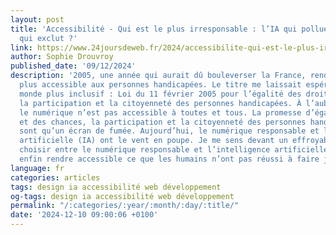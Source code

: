 ```yaml
---
layout: post
title: 'Accessibilité - Qui est le plus irresponsable : l’IA qui pollue ou l’humain
  qui exclut ?'
link: https://www.24joursdeweb.fr/2024/accessibilite-qui-est-le-plus-irresponsable-lia-qui-pollue-ou-lhumain-qui-exclut
author: Sophie Drouvroy
published_date: '09/12/2024'
description: '2005, une année qui aurait dû bouleverser la France, rendre le numérique
  plus accessible aux personnes handicapées. Le titre me laissait espérer pour un
  monde plus inclusif : Loi du 11 février 2005 pour l’égalité des droits et des chances,
  la participation et la citoyenneté des personnes handicapées. À l’aube de 2025,
  le numérique n’est pas accessible à toutes et tous. La promesse d’égalité des droits
  et des chances, la participation et la citoyenneté des personnes handicapées ne
  sont qu’un écran de fumée. Aujourd’hui, le numérique responsable et l’intelligence
  artificielle (IA) ont le vent en poupe. Je me sens devant un effroyable paradoxe :
  choisir entre le numérique responsable et l’intelligence artificielle qui pourrait
  enfin rendre accessible ce que les humains n’ont pas réussi à faire jusqu’à présent ?'
language: fr
categories: articles
tags: design ia accessibilité web développement
og-tags: design ia accessibilité web développement
permalink: "/:categories/:year/:month/:day/:title/"
date: '2024-12-10 09:00:06 +0100'
---
```

